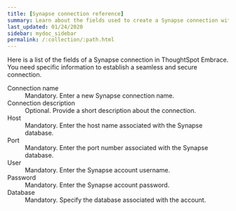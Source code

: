 ```yaml
---
title: [Synapse connection reference]
summary: Learn about the fields used to create a Synapse connection with ThoughtSpot Embrace.
last_updated: 01/24/2020
sidebar: mydoc_sidebar
permalink: /:collection/:path.html
---
```


Here is a list of the fields of a Synapse connection in ThoughtSpot Embrace. You need specific information to establish a seamless and secure connection.

<dl>
  <dlentry id="connection_name">
    <dt>Connection name</dt>
    <dd>Mandatory. Enter a new Synapse connection name.</dd>
  </dlentry>
  <dlentry id="connection_description">
   <dt>Connection description</dt>
   <dd>Optional. Provide a short description about the connection.</dd>
  </dlentry>
  <dlentry id="host">
   <dt>Host</dt>
   <dd>Mandatory. Enter the host name associated with the Synapse database.</dd>
  </dlentry>
  <dlentry id="port">
   <dt>Port</dt>
   <dd>Mandatory. Enter the port number associated with the Synapse database.</dd>
  </dlentry>
  <dlentry id="user">
   <dt>User</dt>
   <dd>Mandatory. Enter the Synapse account username.</dd>
  </dlentry>
  <dlentry id="password">
   <dt>Password</dt>
   <dd>Mandatory. Enter the Synapse account password.</dd>
  </dlentry>
  <dlentry id="database">
   <dt>Database</dt>
   <dd>Mandatory. Specify the database associated with the account.</dd>
  </dlentry>
 </dl>
